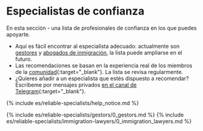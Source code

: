 # Especialistas de confianza

En esta sección - una lista de profesionales de confianza en los que puedes apoyarte.

- Aquí es fácil encontrar al especialista adecuado: actualmente son [gestores](#gestores-de-confianza) y [abogados de inmigración](#abogados-de-inmigración-de-confianza), la lista puede ampliarse en el futuro.
- Las recomendaciones se basan en la experiencia real de los miembros de la [comunidad](https://bit.ly/it-autonomos-spain-eng){:target="_blank"}.
  La lista se revisa regularmente.
- ¿Quieres añadir a un especialista que estés dispuesto a recomendar? Escríbeme por mensajes privados
  [en el canal de Telegram](https://bit.ly/autonomo-and-sl-channel){:target="_blank"}.

{% include es/reliable-specialists/help_notice.md %}

{% include es/reliable-specialists/gestors/0_gestors.md %}
{% include es/reliable-specialists/immigration-lawyers/0_immigration_lawyers.md %}
